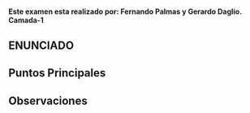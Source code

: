 #### Este examen esta realizado por: Fernando Palmas y Gerardo Daglio. Camada-1

## ENUNCIADO

## Puntos Principales

## Observaciones

